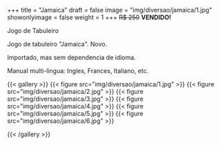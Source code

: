 +++
title = "Jamaica"
draft = false
image = "img/diversao/jamaica/1.jpg"
showonlyimage = false
weight = 1
+++
<span class="sold">~~R$ 250~~</span> **VENDIDO!**

Jogo de Tabuleiro

<!--more-->

Jogo de tabuleiro "Jamaica". Novo.

Importado, mas sem dependencia de idioma.

Manual multi-lingua: Ingles, Frances, Italiano, etc.

{{< gallery >}}
{{< figure src="img/diversao/jamaica/1.jpg" >}}
{{< figure src="img/diversao/jamaica/2.jpg" >}}
{{< figure src="img/diversao/jamaica/3.jpg" >}}
{{< figure src="img/diversao/jamaica/4.jpg" >}}
{{< figure src="img/diversao/jamaica/5.jpg" >}}
{{< figure src="img/diversao/jamaica/6.jpg" >}}

{{< /gallery >}}